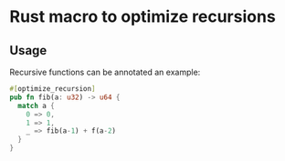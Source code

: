 # Rust macro to optimize recursions

## Usage
Recursive functions can be annotated an example:
```rust
#[optimize_recursion]
pub fn fib(a: u32) -> u64 {
  match a {
    0 => 0,
    1 => 1,
    _ => fib(a-1) + f(a-2)
  }
}
```
